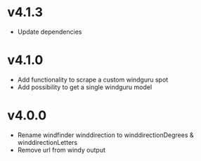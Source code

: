 # v4.1.3
* Update dependencies

# v4.1.0
* Add functionality to scrape a custom windguru spot
* Add possibility to get a single windguru model

# v4.0.0
* Rename windfinder winddirection to winddirectionDegrees & winddirectionLetters
* Remove url from windy output
